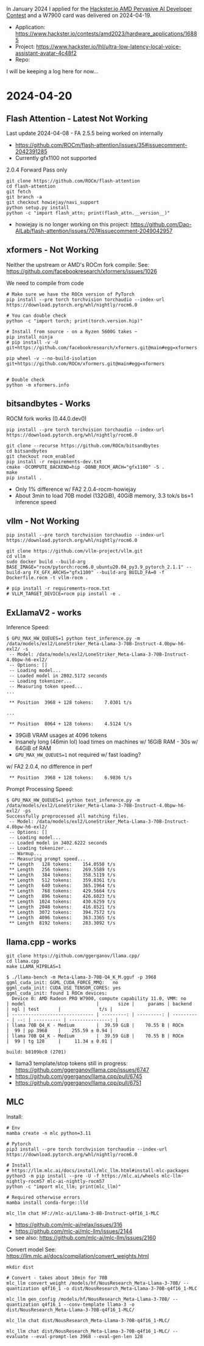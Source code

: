 In January 2024 I applied for the [Hackster.io AMD Pervasive AI Developer Contest](https://www.hackster.io/contests/amd2023) and a W7900 card was delivered on 2024-04-19.
- Application: https://www.hackster.io/contests/amd2023/hardware_applications/16885
- Project: https://www.hackster.io/lhl/ultra-low-latency-local-voice-assistant-avatar-4c48f2
- Repo:

I will be keeping a log here for now...


# 2024-04-20

## Flash Attention - Latest Not Working
Last update 2024-04-08 - FA 2.5.5 being worked on internally
- https://github.com/ROCm/flash-attention/issues/35#issuecomment-2042391285
- Currently  gfx1100 not supported

2.0.4 Forward Pass only
```
git clone https://github.com/ROCm/flash-attention
cd flash-attention
git fetch
git branch -a
git checkout howiejay/navi_support
python setup.py install
python -c "import flash_attn; print(flash_attn.__version__)"
```
- howiejay is no longer working on this project: https://github.com/Dao-AILab/flash-attention/issues/707#issuecomment-2049042957
## xformers - Not Working
Neither the upstream or AMD's ROCm fork compile:
See: https://github.com/facebookresearch/xformers/issues/1026

We need to compile from code
```
# Make sure we have the ROCm version of PyTorch
pip install --pre torch torchvision torchaudio --index-url https://download.pytorch.org/whl/nightly/rocm6.0

# You can double check
python -c "import torch; print(torch.version.hip)"

# Install from source - on a Ryzen 5600G takes ~
pip install ninja
# pip install -v -U git+https://github.com/facebookresearch/xformers.git@main#egg=xformers

pip wheel -v --no-build-isolation git+https://github.com/ROCm/xformers.git@main#egg=xformers


# Double check
python -m xformers.info
```
## bitsandbytes - Works
ROCM fork works (0.44.0.dev0)
```
pip install --pre torch torchvision torchaudio --index-url https://download.pytorch.org/whl/nightly/rocm6.0

git clone --recurse https://github.com/ROCm/bitsandbytes
cd bitsandbytes
git checkout rocm_enabled
pip install -r requirements-dev.txt
cmake -DCOMPUTE_BACKEND=hip -DBNB_ROCM_ARCH="gfx1100" -S .
make
pip install .
```
* Only 1% difference w/ FA2 2.0.4-rocm-howiejay
* About 3min to load 70B model (132GiB), 40GiB memory,  3.3 tok/s bs=1 inference speed
## vllm - Not Working
```
pip install --pre torch torchvision torchaudio --index-url https://download.pytorch.org/whl/nightly/rocm6.0

git clone https://github.com/vllm-project/vllm.git
cd vllm
sudo docker build --build-arg BASE_IMAGE="rocm/pytorch:rocm6.0_ubuntu20.04_py3.9_pytorch_2.1.1" --build-arg FX_GFX_ARCHS="gfx1100" --build-arg BUILD_FA=0 -f Dockerfile.rocm -t vllm-rocm .

# pip install -r requirements-rocm.txt
# VLLM_TARGET_DEVICE=rocm pip install -e .
```
## ExLlamaV2 - works

Inference Speed:
```
$ GPU_MAX_HW_QUEUES=1 python test_inference.py -m /data/models/exl2/LoneStriker_Meta-Llama-3-70B-Instruct-4.0bpw-h6-exl2/ -s
 -- Model: /data/models/exl2/LoneStriker_Meta-Llama-3-70B-Instruct-4.0bpw-h6-exl2/
 -- Options: []
 -- Loading model...
 -- Loaded model in 2802.5172 seconds
 -- Loading tokenizer...
 -- Measuring token speed...
...

 ** Position  3968 + 128 tokens:    7.0301 t/s

...

 ** Position  8064 + 128 tokens:    4.5124 t/s
```
* 39GiB VRAM usages at 4096 tokens
* Insanely long (46min lol) load times on machines w/ 16GiB RAM - 30s w/ 64GiB of RAM
* `GPU_MAX_HW_QUEUES=1` not required w/ fast loading?

w/ FA2 2.0.4, no difference in perf
```
 ** Position  3968 + 128 tokens:    6.9836 t/s
```

Prompt Processing Speed:
```
$ GPU_MAX_HW_QUEUES=1 python test_inference.py -m /data/models/exl2/LoneStriker_Meta-Llama-3-70B-Instruct-4.0bpw-h6-exl2/ -ps
Successfully preprocessed all matching files.
 -- Model: /data/models/exl2/LoneStriker_Meta-Llama-3-70B-Instruct-4.0bpw-h6-exl2/
 -- Options: []
 -- Loading model...
 -- Loaded model in 3402.6222 seconds
 -- Loading tokenizer...
 -- Warmup...
 -- Measuring prompt speed...
 ** Length   128 tokens:    154.0550 t/s
 ** Length   256 tokens:    269.5589 t/s
 ** Length   384 tokens:    358.5119 t/s
 ** Length   512 tokens:    359.8361 t/s
 ** Length   640 tokens:    365.1964 t/s
 ** Length   768 tokens:    429.5664 t/s
 ** Length   896 tokens:    426.6023 t/s
 ** Length  1024 tokens:    430.6259 t/s
 ** Length  2048 tokens:    416.8521 t/s
 ** Length  3072 tokens:    394.7572 t/s
 ** Length  4096 tokens:    363.3365 t/s
 ** Length  8192 tokens:    283.3092 t/s
```
## llama.cpp - works
```
git clone https://github.com/ggerganov/llama.cpp/
cd llama.cpp
make LLAMA_HIPBLAS=1

$ ./llama-bench -m Meta-Llama-3-70B-Q4_K_M.gguf -p 3968
ggml_cuda_init: GGML_CUDA_FORCE_MMQ:   no
ggml_cuda_init: CUDA_USE_TENSOR_CORES: yes
ggml_cuda_init: found 1 ROCm devices:
  Device 0: AMD Radeon PRO W7900, compute capability 11.0, VMM: no
| model                          |       size |     params | backend    | ngl | test       |              t/s |
| ------------------------------ | ---------: | ---------: | ---------- | --: | ---------- | ---------------: |
| llama 70B Q4_K - Medium        |  39.59 GiB |    70.55 B | ROCm       |  99 | pp 3968    |    255.59 ± 0.94 |
| llama 70B Q4_K - Medium        |  39.59 GiB |    70.55 B | ROCm       |  99 | tg 128     |     11.34 ± 0.01 |

build: b8109bc0 (2701)
```
- llama3 template/stop tokens still in progress: https://github.com/ggerganov/llama.cpp/issues/6747
- https://github.com/ggerganov/llama.cpp/pull/6745
- https://github.com/ggerganov/llama.cpp/pull/6751
## MLC
Install:
```
# Env
mamba create -n mlc python=3.11

# Pytorch
pip3 install --pre torch torchvision torchaudio --index-url https://download.pytorch.org/whl/nightly/rocm6.0

# Install
# https://llm.mlc.ai/docs/install/mlc_llm.html#install-mlc-packages
python3 -m pip install --pre -U -f https://mlc.ai/wheels mlc-llm-nightly-rocm57 mlc-ai-nightly-rocm57
python -c "import mlc_llm; print(mlc_llm)"

# Required otherwise errors
mamba install conda-forge::lld

mlc_llm chat HF://mlc-ai/Llama-3-8B-Instruct-q4f16_1-MLC
```
- https://github.com/mlc-ai/relax/issues/316
- https://github.com/mlc-ai/mlc-llm/issues/2144
- see also: https://github.com/mlc-ai/mlc-llm/issues/2160

Convert model
See: https://llm.mlc.ai/docs/compilation/convert_weights.html
```
mkdir dist

# Convert - takes about 10min for 70B
mlc_llm convert_weight /models/hf/NousResearch_Meta-Llama-3-70B/ --quantization q4f16_1 -o dist/NousResearch_Meta-Llama-3-70B-q4f16_1-MLC

mlc_llm gen_config /models/hf/NousResearch_Meta-Llama-3-70B/ --quantization q4f16_1 --conv-template llama-3 -o dist/NousResearch_Meta-Llama-3-70B-q4f16_1-MLC/

mlc_llm chat dist/NousResearch_Meta-Llama-3-70B-q4f16_1-MLC/

mlc_llm chat dist/NousResearch_Meta-Llama-3-70B-q4f16_1-MLC/ --evaluate --eval-prompt-len 3968 --eval-gen-len 128
```